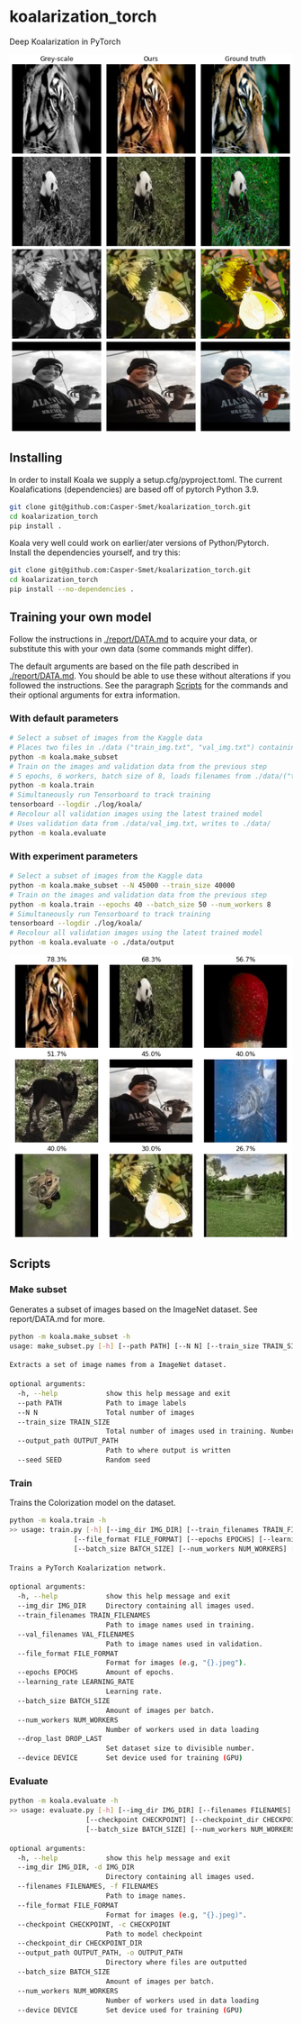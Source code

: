 # koalarization_torch
Deep Koalarization in PyTorch

![Grey-scale vs Ours vs Ground truth](https://github.com/Casper-Smet/koalarization_torch/blob/main/report/example.png)

## Installing
In order to install Koala we supply a setup.cfg/pyproject.toml. The current Koalafications (dependencies) are based off of pytorch Python 3.9.

```bash
git clone git@github.com:Casper-Smet/koalarization_torch.git
cd koalarization_torch
pip install .
```

Koala very well could work on earlier/ater versions of Python/Pytorch. Install the dependencies yourself, and try this:
```bash
git clone git@github.com:Casper-Smet/koalarization_torch.git
cd koalarization_torch
pip install --no-dependencies . 
```

## Training your own model

Follow the instructions in [./report/DATA.md](https://github.com/Casper-Smet/koalarization_torch/blob/main/report/DATA.md) to acquire your data, or substitute this with your own data (some commands might differ).

The default arguments are based on the file path described in [./report/DATA.md](https://github.com/Casper-Smet/koalarization_torch/blob/main/report/DATA.md). You should be able to use these without alterations if you followed the instructions. See the paragraph [Scripts](#Scripts) for the commands and their optional arguments for extra information.

### With default parameters
```bash
# Select a subset of images from the Kaggle data
# Places two files in ./data ("train_img.txt", "val_img.txt") containing file names (without file ext)
python -m koala.make_subset
# Train on the images and validation data from the previous step
# 5 epochs, 6 workers, batch size of 8, loads filenames from ./data/("train_img.txt", "val_img.txt")
python -m koala.train
# Simultaneously run Tensorboard to track training
tensorboard --logdir ./log/koala/
# Recolour all validation images using the latest trained model
# Uses validation data from ./data/val_img.txt, writes to ./data/
python -m koala.evaluate
```

### With experiment parameters
```bash
# Select a subset of images from the Kaggle data
python -m koala.make_subset --N 45000 --train_size 40000
# Train on the images and validation data from the previous step
python -m koala.train --epochs 40 --batch_size 50 --num_workers 8
# Simultaneously run Tensorboard to track training
tensorboard --logdir ./log/koala/
# Recolour all validation images using the latest trained model
python -m koala.evaluate -o ./data/output
```

![Results](https://github.com/Casper-Smet/koalarization_torch/blob/main/report/results_colourised.png)

## Scripts

### Make subset
Generates a subset of images based on the ImageNet dataset. See report/DATA.md for more.
```bash
python -m koala.make_subset -h
usage: make_subset.py [-h] [--path PATH] [--N N] [--train_size TRAIN_SIZE] [--output_path OUTPUT_PATH] [--seed SEED]

Extracts a set of image names from a ImageNet dataset.

optional arguments:
  -h, --help            show this help message and exit
  --path PATH           Path to image labels
  --N N                 Total number of images
  --train_size TRAIN_SIZE
                        Total number of images used in training. Number of images used in validation is N - Train size
  --output_path OUTPUT_PATH
                        Path to where output is written
  --seed SEED           Random seed
```


### Train
Trains the Colorization model on the dataset.
```bash
python -m koala.train -h
>> usage: train.py [-h] [--img_dir IMG_DIR] [--train_filenames TRAIN_FILENAMES] [--val_filenames VAL_FILENAMES]
                [--file_format FILE_FORMAT] [--epochs EPOCHS] [--learning_rate LEARNING_RATE]
                [--batch_size BATCH_SIZE] [--num_workers NUM_WORKERS] [--drop_last DROP_LAST] [--device DEVICE]

Trains a PyTorch Koalarization network.

optional arguments:
  -h, --help            show this help message and exit
  --img_dir IMG_DIR     Directory containing all images used.
  --train_filenames TRAIN_FILENAMES
                        Path to image names used in training.
  --val_filenames VAL_FILENAMES
                        Path to image names used in validation.
  --file_format FILE_FORMAT
                        Format for images (e.g, "{}.jpeg").
  --epochs EPOCHS       Amount of epochs.
  --learning_rate LEARNING_RATE
                        Learning rate.
  --batch_size BATCH_SIZE
                        Amount of images per batch.
  --num_workers NUM_WORKERS
                        Number of workers used in data loading
  --drop_last DROP_LAST
                        Set dataset size to divisible number.
  --device DEVICE       Set device used for training (GPU)
```


### Evaluate
```bash
python -m koala.evaluate -h
>> usage: evaluate.py [-h] [--img_dir IMG_DIR] [--filenames FILENAMES] [--file_format FILE_FORMAT]
                   [--checkpoint CHECKPOINT] [--checkpoint_dir CHECKPOINT_DIR] [--output_path OUTPUT_PATH]
                   [--batch_size BATCH_SIZE] [--num_workers NUM_WORKERS] [--device DEVICE]

optional arguments:
  -h, --help            show this help message and exit
  --img_dir IMG_DIR, -d IMG_DIR
                        Directory containing all images used.
  --filenames FILENAMES, -f FILENAMES
                        Path to image names.
  --file_format FILE_FORMAT
                        Format for images (e.g, "{}.jpeg)".
  --checkpoint CHECKPOINT, -c CHECKPOINT
                        Path to model checkpoint
  --checkpoint_dir CHECKPOINT_DIR
  --output_path OUTPUT_PATH, -o OUTPUT_PATH
                        Directory where files are outputted
  --batch_size BATCH_SIZE
                        Amount of images per batch.
  --num_workers NUM_WORKERS
                        Number of workers used in data loading
  --device DEVICE       Set device used for training (GPU)
```